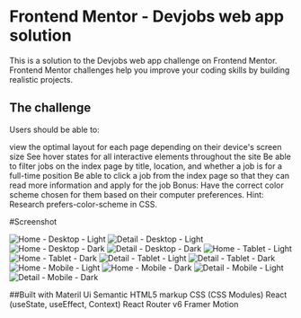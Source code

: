# Frontend Mentor - Devjobs web app solution

This is a solution to the Devjobs web app challenge on Frontend Mentor. Frontend Mentor challenges help you improve your coding skills by building realistic projects.

## The challenge
Users should be able to:

view the optimal layout for each page depending on their device's screen size
See hover states for all interactive elements throughout the site
Be able to filter jobs on the index page by title, location, and whether a job is for a full-time position
Be able to click a job from the index page so that they can read more information and apply for the job
Bonus: Have the correct color scheme chosen for them based on their computer preferences. Hint: Research prefers-color-scheme in CSS.

#Screenshot

![Home - Desktop - Light](https://github.com/Korankye-Gyan/devJobsWebApp/assets/71855200/7ccdf025-d486-48f7-bee9-eb793591196d)
![Detail - Desktop - Light](https://github.com/Korankye-Gyan/devJobsWebApp/assets/71855200/e342d7f8-f6da-4903-a5f1-bcf58cac7437)
![Home - Desktop - Dark](https://github.com/Korankye-Gyan/devJobsWebApp/assets/71855200/ae4e9e6f-b442-4024-ba44-de8f129bf7ba)
![Detail - Desktop - Dark](https://github.com/Korankye-Gyan/devJobsWebApp/assets/71855200/74b15998-eb3d-441c-b700-a165c679dd40)
![Home - Tablet - Light](https://github.com/Korankye-Gyan/devJobsWebApp/assets/71855200/d11b80ab-bb5e-43e3-a504-994df8971fd4)
![Home - Tablet - Dark](https://github.com/Korankye-Gyan/devJobsWebApp/assets/71855200/b0a25fec-7084-46c6-ba9e-9ec6f312e794)
![Detail - Tablet - Light](https://github.com/Korankye-Gyan/devJobsWebApp/assets/71855200/8443ca6f-45cb-4a6b-ba17-ae2452f10af6)
![Detail - Tablet - Dark](https://github.com/Korankye-Gyan/devJobsWebApp/assets/71855200/11c2f660-cbb4-4621-a208-9f682f228d34)
![Home - Mobile - Light](https://github.com/Korankye-Gyan/devJobsWebApp/assets/71855200/da67c9e0-56d3-403c-acbc-dfee304000ca)
![Home - Mobile - Dark](https://github.com/Korankye-Gyan/devJobsWebApp/assets/71855200/718f4138-946b-4a53-b145-a32cc72021ca)
![Detail - Mobile - Light](https://github.com/Korankye-Gyan/devJobsWebApp/assets/71855200/5754542c-2689-4aa2-b27b-454574783768)
![Detail - Mobile - Dark](https://github.com/Korankye-Gyan/devJobsWebApp/assets/71855200/777d8f8d-6275-45b1-a5d8-2d6170e3e778)

##Built with
Materil Ui
Semantic HTML5 markup
CSS (CSS Modules)
React (useState, useEffect, Context)
React Router v6
Framer Motion
